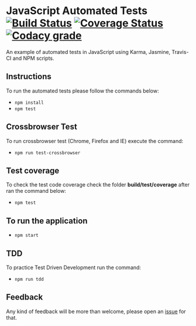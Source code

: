 # JavaScript Automated Tests [![Build Status](https://travis-ci.org/edysegura/js-automated-tests.svg?branch=master)](https://travis-ci.org/edysegura/js-automated-tests) [![Coverage Status](https://coveralls.io/repos/github/edysegura/js-automated-tests/badge.svg?branch=master)](https://coveralls.io/github/edysegura/js-automated-tests?branch=master) [![Codacy grade](https://img.shields.io/codacy/grade/e27821fb6289410b8f58338c7e0bc686.svg)](https://www.codacy.com/app/edysegura/js-factorial/dashboard?bid=3872323)
An example of automated tests in JavaScript using Karma, Jasmine, Travis-CI and NPM scripts.

## Instructions

To run the automated tests please follow the commands below:

- ```npm install```
- ```npm test```

## Crossbrowser Test

To run crossbrowser test (Chrome, Firefox and IE) execute the command:

- ```npm run test-crossbrowser```

## Test coverage

To check the test code coverage check the folder **build/test/coverage** after ran the command below:

- ```npm test```

## To run the application

- ```npm start```

## TDD

To practice Test Driven Development run the command:

- ```npm run tdd```

## Feedback

Any kind of feedback will be more than welcome, please open an [issue](https://github.com/edysegura/js-factorial/issues) for that.
